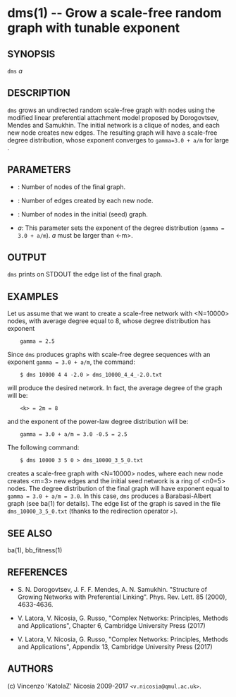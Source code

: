 dms(1) -- Grow a scale-free random graph with tunable exponent
======

## SYNOPSIS

`dms` <N> <m> <n0> _a_

## DESCRIPTION

`dms` grows an undirected random scale-free graph with <N> nodes using
the modified linear preferential attachment model proposed by
Dorogovtsev, Mendes and Samukhin. The initial network is a clique of
<n0> nodes, and each new node creates <m> new edges. The resulting
graph will have a scale-free degree distribution, whose exponent
converges to `gamma=3.0 + a/m` for large <N>.

## PARAMETERS

* <N>:
    Number of nodes of the final graph.

* <m>:
    Number of edges created by each new node.
    
* <n0>:
    Number of nodes in the initial (seed) graph. 

* _a_:
    This parameter sets the exponent of the degree distribution
    (`gamma = 3.0 + a/m`). _a_ must be larger than <-m>.

## OUTPUT

`dms` prints on STDOUT the edge list of the final graph.

## EXAMPLES

Let us assume that we want to create a scale-free network with
<N=10000> nodes, with average degree equal to 8, whose degree
distribution has exponent

        gamma = 2.5

Since `dms` produces graphs with scale-free degree sequences with an
exponent `gamma = 3.0 + a/m`, the command:

        $ dms 10000 4 4 -2.0 > dms_10000_4_4_-2.0.txt

will produce the desired network. In fact, the average degree of the
graph will be:

        <k> = 2m = 8

and the exponent of the power-law degree distribution will be:

        gamma = 3.0 + a/m = 3.0 -0.5 = 2.5

The following command:

        $ dms 10000 3 5 0 > dms_10000_3_5_0.txt

creates a scale-free graph with <N=10000> nodes, where each new node
creates <m=3> new edges and the initial seed network is a ring of
<n0=5> nodes. The degree distribution of the final graph will have
exponent equal to `gamma = 3.0 + a/m = 3.0`. In this case, `dms`
produces a Barabasi-Albert graph (see ba(1) for details). The edge
list of the graph is saved in the file `dms_10000_3_5_0.txt` (thanks
to the redirection operator `>`).

## SEE ALSO

ba(1), bb_fitness(1)

## REFERENCES

* S\. N. Dorogovtsev, J. F. F. Mendes, A. N. Samukhin. "Structure of
    Growing Networks with Preferential Linking".  Phys. Rev. Lett. 85
    (2000), 4633-4636.

* V\. Latora, V. Nicosia, G. Russo, "Complex Networks: Principles,
  Methods and Applications", Chapter 6, Cambridge University Press
  (2017)

* V\. Latora, V. Nicosia, G. Russo, "Complex Networks: Principles,
  Methods and Applications", Appendix 13, Cambridge University Press
  (2017)


## AUTHORS

(c) Vincenzo 'KatolaZ' Nicosia 2009-2017 `<v.nicosia@qmul.ac.uk>`.

